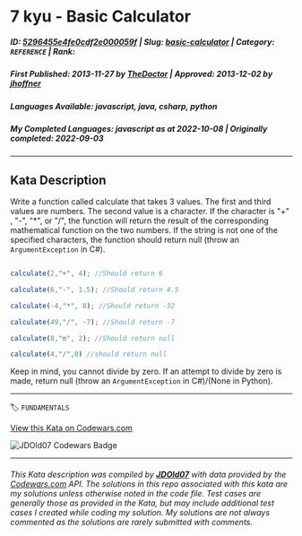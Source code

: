 # 7 kyu - Basic Calculator

##### **ID**: [5296455e4fe0cdf2e000059f](https://www.codewars.com/kata/5296455e4fe0cdf2e000059f) | **Slug**: [basic-calculator](https://www.codewars.com/kata/5296455e4fe0cdf2e000059f) | **Category**: `REFERENCE` | **Rank**: <span style="color:white">7 kyu</span>

##### **First Published**: 2013-11-27 ***by*** [TheDoctor](https://www.codewars.com/users/TheDoctor) | **Approved**: 2013-12-02 ***by*** [jhoffner](https://www.codewars.com/users/jhoffner)

##### **Languages Available**: javascript, java, csharp, python

##### **My Completed Languages**: javascript ***as at*** 2022-10-08 | **Originally completed**: 2022-09-03

---

## Kata Description


Write a function called calculate that takes 3 values. The first and third values are numbers. The second value is a character. If the character is "+" , "-", "*", or "/", the function will return the result of the corresponding mathematical function on the two numbers. If the string is not one of the specified characters, the function should return null (throw an `ArgumentException` in C#).



```javascript

calculate(2,"+", 4); //Should return 6

calculate(6,"-", 1.5); //Should return 4.5

calculate(-4,"*", 8); //Should return -32

calculate(49,"/", -7); //Should return -7

calculate(8,"m", 2); //Should return null

calculate(4,"/",0) //should return null

```



Keep in mind, you cannot divide by zero. If an attempt to divide by zero is made, return null (throw an `ArgumentException` in C#)/(None in Python).

---


🏷 `FUNDAMENTALS`


[View this Kata on Codewars.com](https://www.codewars.com/kata/5296455e4fe0cdf2e000059f)

![](https://www.codewars.com/users/jdold07/badges/large "JDOld07 Codewars Badge")

---

###### *This Kata description was compiled by [**JDOld07**](https://tpstech.dev) with data provided by the [Codewars.com](https://www.codewars.com) API.  The solutions in this repo associated with this kata are my solutions unless otherwise noted in the code file.  Test cases are generally those as provided in the Kata, but may include additional test cases I created while coding my solution.  My solutions are not always commented as the solutions are rarely submitted with comments.*
